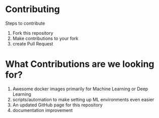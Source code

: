 # Contributing
Steps to contribute
1. Fork this repository
2. Make contributions to your fork
3. create Pull Request

# What Contributions are we looking for?
1. Awesome docker images primarily for Machine Learning or Deep Learning
2. scripts/automation to make setting up ML environments even easier
3. An updated GitHub page for this repository
4. documentation improvement

